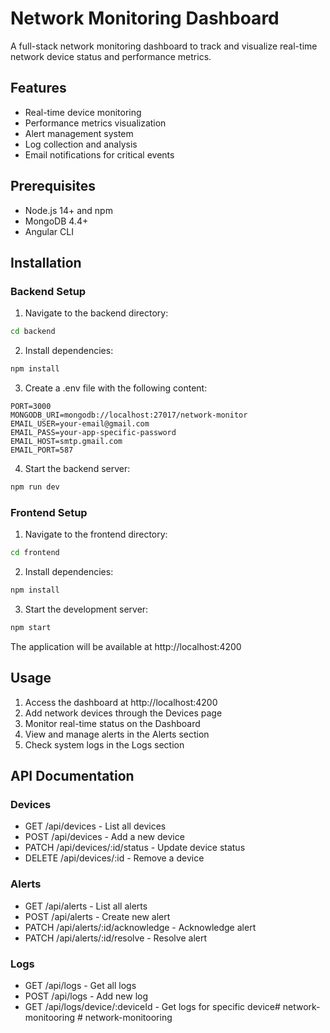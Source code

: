 # Network Monitoring Dashboard

A full-stack network monitoring dashboard to track and visualize real-time network device status and performance metrics.

## Features

- Real-time device monitoring
- Performance metrics visualization
- Alert management system
- Log collection and analysis
- Email notifications for critical events

## Prerequisites

- Node.js 14+ and npm
- MongoDB 4.4+
- Angular CLI

## Installation

### Backend Setup

1. Navigate to the backend directory:
```bash
cd backend
```

2. Install dependencies:
```bash
npm install
```

3. Create a .env file with the following content:
```
PORT=3000
MONGODB_URI=mongodb://localhost:27017/network-monitor
EMAIL_USER=your-email@gmail.com
EMAIL_PASS=your-app-specific-password
EMAIL_HOST=smtp.gmail.com
EMAIL_PORT=587
```

4. Start the backend server:
```bash
npm run dev
```

### Frontend Setup

1. Navigate to the frontend directory:
```bash
cd frontend
```

2. Install dependencies:
```bash
npm install
```

3. Start the development server:
```bash
npm start
```

The application will be available at http://localhost:4200

## Usage

1. Access the dashboard at http://localhost:4200
2. Add network devices through the Devices page
3. Monitor real-time status on the Dashboard
4. View and manage alerts in the Alerts section
5. Check system logs in the Logs section

## API Documentation

### Devices

- GET /api/devices - List all devices
- POST /api/devices - Add a new device
- PATCH /api/devices/:id/status - Update device status
- DELETE /api/devices/:id - Remove a device

### Alerts

- GET /api/alerts - List all alerts
- POST /api/alerts - Create new alert
- PATCH /api/alerts/:id/acknowledge - Acknowledge alert
- PATCH /api/alerts/:id/resolve - Resolve alert

### Logs

- GET /api/logs - Get all logs
- POST /api/logs - Add new log
- GET /api/logs/device/:deviceId - Get logs for specific device#   n e t w o r k - m o n i t o o r i n g  
 #   n e t w o r k - m o n i t o o r i n g  
 